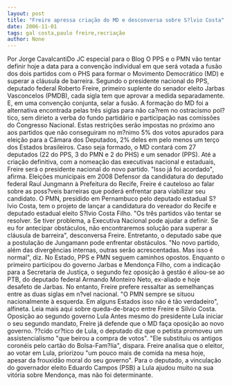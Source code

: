 ```yaml
---
layout: post
title: "Freire apressa criação do MD e desconversa sobre S?lvio Costa"
date: 2006-11-01
tags: gal costa,paulo freire,recriação
author: None
---
```

Por Jorge CavalcantiDo JC especial para o Blog
O PPS e o PMN vão tentar definir hoje a data para a convenção individual em que será votada a fusão dos dois partidos com o PHS para formar o Movimento Democrático (MD) e superar a cláusula de barreira.
Segundo o presidente nacional do PPS, deputado federal Roberto Freire, primeiro suplente do senador eleito Jarbas Vasconcelos (PMDB), cada sigla tem que aprovar a medida separadamente. E, em uma convenção conjunta, selar a fusão.
A formação do MD foi a alternativa encontrada pelas três siglas para não ca?rem no ostracismo pol?tico, sem dirieto a verba do fundo partidário e participação nas comissões do Congresso Nacional. 
Estas restrições serão impostas no próximo ano aos partidos que não conseguiram no m?nimo 5% dos votos apurados para eleição para a Câmara dos Deputados, 2% deles em pelo menos um terço dos Estados brasileiros.
Caso seja formado, o MD contará com 27 deputados (22 do PPS, 3 do PMN e 2 do PHS) e um senador (PPS). Até a criação definitiva, com a nomeação das executivas nacional e estaduais, Freire será o presidente nacional do novo partido. \"Isso já foi acordado\", afirma. 
Eleições municipais em 2008 
Defensor da candidatura do deputado federal Raul Jungmann à Prefeitura do Recife, Freire é cauteloso ao falar sobre as poss?veis barreiras que poderá enfrentar para viabilizar seu candidato. 
O PMN, presidido em Pernambuco pelo deputado estadual S?lvio Costa, tem o projeto de lançar a candidatura do vereador do Recife e deputado estadual eleito S?lvio Costa Filho.
\"Os três partidos vão tentar se resolver. Se tiver problema, a Executiva Nacional pode ajudar a definir. Se eu for antecipar obstáculos, não encontraremos solução para superar a cláusula de barreira\", desconversa Freire. 
Entretanto, o deputado sabe que a postulação de Jungamann pode enfrentar obstáculos. \"No novo partido, além das divergências internas, outras serão acrescentadas. Mas isso é normal\", diz.
No Estado, PPS e PMN seguem caminhos opostos. Enquanto o primeiro participou do governo Jarbas e Mendonça Filho, com a indicação para a Secretaria de Justiça, o segundo fez oposição à gestão é aliou-se ao PTB, do deputado federal Armando Monteiro Neto, ex-aliado e hoje desafeto de Jarbas.
No entanto, Freire prefere ressaltar as semelhanças entre as duas siglas em n?vel nacional. \"O PMN sempre se situou nacionalmente à esquerda. Em alguns Estados isso não é tão verdadeiro\", alfineta.
Leia mais aqui sobre queda-de-braço entre Freire e Silvio Costa.
Oposição ao segundo governo Lula
Antes mesmo do presidente Lula iniciar o seu segundo mandato, Freire já defende que o MD faça oposição ao novo governo. ??cido cr?tico de Lula, o deputado diz que o petista promoveu um assistencialismo \"que beirou a compra de votos\". \"Ele substituiu os antigos coronéis pelo cartão do Bolsa-Fam?lia\", dispara.
Freire analisa que o eleitor, ao votar em Lula, priorizou \"um pouco mais de comida na mesa hoje, apesar da frouxidão moral do seu governo\". Para o deputado, a vinculação do governador eleito Eduardo Campos (PSB) a Lula ajudou muito na sua vitória sobre Mendonça, mas não foi determinante. 